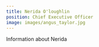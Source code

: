 ```yaml
---
title: Nerida O'loughlin
position: Chief Executive Officer
image: images/angus_taylor.jpg
---
```


Information about Nerida
